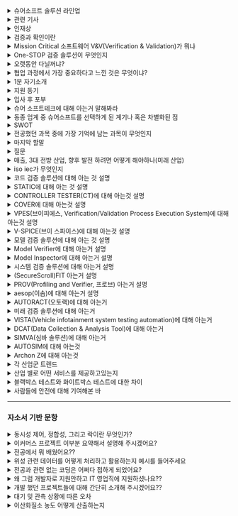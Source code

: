 <details markdown = "1">
<summary>슈어소프트 솔루션 라인업</summary>
크게 EndToEnd V&V 솔루션과 DX 솔루션으로 나뉨<br>
EndToEnd V&V 솔루션에는 코드 검증 솔루션, 모델 검증 솔루션, 시스템 검증 솔루션이 있다.<br>
DX 솔루션에는 미래 기술 검증 솔루션이 있음.<br>
</details>

<details markdown = "1">
<summary>관련 기사</summary>
2023.10.20 : 한국인정기구(KOLAS)로부터 3가지 공인시험기관 인정 규격을 추가 획득<br>
-> 무기체계 소프트웨어 개발 및 관리 메뉴얼에서 SW 취약점 점검, 소스코드 메트릭 점검<br>
<br>
2023.10.12 : 슈어소프트, 우주항공 국방 콘퍼런스 개최, 체세대 SW 기술 방향성 제시<br>
자율주행 무기체계 시험평가 시뮬레이터와 인공지능을 바탕으로 V&V등 가상화 시뮬레이션 발표 진행. 무기체계에 적용 가능한 차량 사이버보안 동향과 항공 우주 소프트웨어를 위한 결함 주입 시험 솔루션 발표.<br>
<br>
2023.08.22 : NGO 에 슈어소프트테크가 대전지역 아동 긴급 의료 셍계비 지원<br>
2023.08.08 : 회장 배현섭(2002년 설립) ai및 빅데이터 모비젠 인수, 차량 빅데이터 사업 본격화<br>
2023.08.20 : 판교 사옥에서 MBD 컨소시엄 3차 기술 워크샵 개최, SDV 가속화를 위해. SDV 신뢰성 기술과 향후 트렌드 공유<br>
2023.04.21 : SDV 전환 가속화를 위한 현대차+기아 외 17사와 SW 개발 MOU 체결<br>
</details>

<details markdown = "1">
<summary>인재상</summary>
리더 : 고객의 안전을 지키는 소프트웨어 및 하드웨어의 개발에 능동적으로 참여하는 인재<br>
챌린저 : 보다 안전한 사회를 만들기 위해 꿈과 열정을 가지고 도전<br>
Cooperator : 고객 및 동료들과 소통하고 배려하는 인재<br>
</details>

<details markdown = "1">
<summary>검증과 확인이란</summary>
검증은 소프트웨어가 명세서에 맞게 구현되었는지 보장하는 것, 확인은 소프트웨어가 고객의 의도에 맞게 구현되었는지 확인하는 것<br>
</details>

<details markdown = "1">
<summary>Mission Critical 소프트웨어 V&V(Verification & Validation)가 뭐냐</summary>
자동차, 국방/우주항공, 의료 등 작은 실수로도 치명적인 결과를 야기할 수 산업을 미션크리티컬(고신뢰 고 위험)산업이라고 하며, 해당 분야에 쓰이는 소프트웨어를 검증하는 사업을 뜻함.<br>
</details>

<details markdown = "1">
<summary>One-STOP 검증 솔루션이 무엇인지</summary>
소프트웨어 설계부터 완성품까지 모든 단계의 검증을 제공하는 서비스입니다.<br>
</details>

<details markdown = "1">
<summary>오랫동안 다닐꺼냐?</summary>
네 오래다닐수 ~~ 정말 오고싶었던 기업인 만 뽑아주시면 최선~~
</details>

<details markdown = "1">
<summary>협업 과정에서 가장 중요하다고 느낀 것은 무엇이냐?</summary>
저는 협업 과정에서 동료 간의 믿음이 구축되어 있는 것이 가장 중요하다고 생각합니다.<br>
팀원간의 믿음이 있어야지만 역할 분담 과정 뿐 아니라, 각자의 업무에 집중할 수 있고, 서로 간의 소통 과정에서 각자의 의견이 존중받는다는 분위기가 형성되어 좋은 아이디어가 나올 수 있기 때문입니다.<br>
</details>

<details markdown = "1">
<summary>1분 자기소개</summary>
안녕하십니까. 슈어소프트테크 사업개발 부문 기술 영업 지원자 김욱종입니다.<br>
저는 차별화된 영업전략을 세우기 위해 여러 역량을 길러왔습니다.<br>
첫째 의사소통 능력입니다. 고등학교 시절 상담 도우미 역할을 맡은 경험을 바탕으로 다양한 사람들의 이야기를 경청하고 이를 바탕으로 소통하여 좋은 관계를 유지하고 있습니다.<br>
두번째로 데이터 분석 능력 및 이를 기반으로 한 설득력입니다.<br>
학부 연구생 시절 이산화질소 연구과제 수주를 위해 타 연구실에 비해 산출오차가 적다는 점을 계산하여 강조하였고, 최종적으로 해당 연구과제를 수주하였습니다.<br>
또한 과제 진행 과정에서, 국립환경과학원에서 맡긴 장비의 한계점을 증명하고, 장비 튜닝을 통해서만 산출 오차를 줄일수 있다는 점을 증명하여 추가 예산을 따낸 경험이 있습니다.<br>
마지막으로 CS 지식과 실제 개발 경험입니다. 정보처리기사 자격증 취득과정에서 CS분야에 대한 지식을 쌓았고, 자바 스프링을 기반으로 개발에 참여해 본 경험이 있습니다.<br>
<br>
이러한 저의 역량을 바탕으로 차별화된 영업 전략을 세우고, 보다 안전한 사회를 만들기 위해 노력하는 영업사원이 되겠습니다. 감사합니다.<br>
</details>

<details markdown = "1">
<summary>지원 동기</summary>
저는 기업을 선택할때, 성장 가능성을 가장 중요하게 생각합니다. 슈어소프트테크는 국내 최초로 소프트웨어 검증 기술 개발 및 상용화에 성공한 기업으로, 다양한 미션 크리티컬 산업에서 전문성과 소프트웨어 안전 부문 노하우를 쌓아왔습니다.<br>
AI 빅데이터 검증, MBD 검증, 가상화 및 시뮬레이션 검증 기술 등, 현실에 안주하고 않고 향후 미래 산업에 대한 연구개발에 투자하며 성장하고 있습니다.<br>
이러한 슈어소프트테크에서 저의 소통 및 대인관계 역량, 데이터 분석과 이를 기반으로 한 설득력, SW 개발 경험을 바탕으로 전문적인 기술 영업인이 되고자 지원하게 되었습니다.<br>
</details>

<details markdown = "1">
<summary>입사 후 포부</summary>
입사 후 슈어소프트의 여러 제품들에 대해 빠르게 익히고, 산업 트렌드를 지속적으로 파악하여 새로운 고객분들을 맞이하겠습니다.<br>
그리고 저의 업무 처리 능력과 소통 능력을 바탕으로 팀원분들과 고객분들의 신뢰를 이끌어내겠습니다.<br>
장기적으로 영업팀 내에서 후배분들에게 지식과 경험을 공유하여 그들의 성장을 돕는 멘토가 되고자 합니다.<br>
실무 경험과 함께 얻은 성공과 실패 경험, 협상 과정에서의 소통 노하우를 공유하여 후배분들의 업무 이해도와 전문성을 높이고, 신뢰받는 선배가 되고자합니다.<br>
그리고 저의 경험을 통해 얻은 시장에 대한 통찰력을 바탕으로 다가올 산업의 변화에 대응할 수 있는 영업 전략을 구축하는 주도적인 리더가 되겠습니다.<br>
</details>

<details markdown = "1">
<summary>슈어 소프트테크에 대해 아는거 말해봐라</summary>
슈어소프트테크는 소프트웨어로 더 안전한 세상을 만들고자 하는 비전 아래 국내 최초로 소프트웨어 검증 기술 개발 및 사용화에 성공한 기업입니다.<br>
Mission Critical 산업 분야의 소프트웨어 안전성 검증을 위한 테스트 자동화 도구 및 검증 서비스를 제공하고 있고, 나아가 미래 가치 분야에 대해 사업 영역을 확장해 나가고 있습니다.<br>
그리고 자동차, 국방/우주항공, 원자력 산업을 필두로, 철도, 조선 해양, 의료 분야, 로봇 분야에서의 사업을 다각화 해나가고 있습니다.
슈어소프트에서 제공하고 있는 제품은 크게 EndToEnd V&V 솔루션, Dx 솔루션으로 나뉩니다.<br>
EndtoEnd V&V 솔루션에는 STATIC, COVER, V-SPICE와 같은 코드 검증 솔루션, Model Verifier, Model Inspector와 같은 모델 검증 솔루션, FIT과 AESOP과 같은 시스템 검증 솔루션이 있습니다.<br>
미래 검증 솔루션은 가상화, 시뮬레이션과 같이 발전된 기술을 바탕으로 한 솔루션으로 VISTA, DCAT, SIMVA, AUTOSIM, ARCHON Z이 있습니다.<br>
최근에는 20년간 쌓아온 테스팅 노하우, ai 빅데이터 기업인 모비젠 인수를 바탕으로 기존 자사 솔루션에 ai도입, ai 기반 시스템에 대한 테스팅 기술 개발, sdv의 중요성이 커지는 시장에서 현대 자동차 mbd 컨소시엄 참여, 가상 시뮬레이션이 주목받는 시장에서 현대 오토에버와 제어기 가상화 컨소시엄 참여 등 미래 산업과 관련된 발전을 계속해 나가고 있습니다.<br> 
</details>

<details markdown = "1">
<summary>동종 업계 중 슈어소프트를 선택하게 된 계기나 혹은 차별화된 점</summary>
국내 최초로 미션 크리티컬 분야에서 소프트웨어 검증 기술을 개발하고 상용화.<br>
향후 성장을 위해 지속적으로 노력한다는 점 -> ai 빅데이터 검증, MBD 개발 및 검증 사업, 가상화/시뮬레이션 검증 사업<br>
(경쟁사로는 엠로, 더존비즈온, 안랩 등) -> 국내에는 뚜렷한 경쟁상대가 없음. 해외에는 미국이나 유럽에서 5~6개 경쟁사. 결국 외산 솔루션과 경쟁하고 있음<br>
고객사들이 슈어를 쓰는 이유는 모델/코드/시스템 검증을 한꺼번에 할수있다는 것(글로벌리 경쟁에도 충분함)<br>
</details>

<details markdown = "1">
<summary>SWOT</summary>
S : 성장성이 높은 산업, W : 글로벌 경기에 민감, O : 디지털 전환에 따른 전방 시장 확대, T : 인력 수급 어려움<br>
</details>

<details markdown = "1">
<summary>전공했던 과목 중에 가장 기억에 남는 과목이 무엇인지</summary>
저는 위성정보프로그래밍 및 실습이라는 과목이 가장 기억에 남는 것 같습니다.<br>
해당 과목에서 fortran이라는 언어를 바탕으로 처음으로 코딩에 접하게 되었고, 단순히 외우는 형식의 공부가 아니라, 해당 언어로 성적 관리 프로그램을 만들어보고 , 위성데이터를 스스로 처리해보는 경험을 하였기 때문입니다.<br>
</details>

<details markdown = "1">
<summary>마지막 할말 </summary>
우선 저에게 좋은 면접 기회를 주시고, 바쁘신 와중에도 긴 시간동안 제 얘기를 들어주시고, 질문해 주신 부분에 대해 너무 감사드립니다.<br>
면접을 준비하고 여러 가지 문서나 영상을 찾아보면서 이 회사에 일하고 싶다는 마음이 커진것 같습니다. 아직 많이 부족하지만, 함께 일할 수 있는 좋은 기회를 주신다면 조금더 노력하고 
최전선에서 개발자분들의 노력을 증명해야 된다는 책임감을 바탕으로 목표 이상의 성과를 내는 영업사원이 될 수 있도록 노력하겠습니다. 감사합니다(꾸벅).<br>
</details>

<details markdown = "1">
<summary>질문</summary>
실제 영업을 진행하실때, 어떤 부분을 중점적으로 생각하시는지에 대해 여쭤보고 싶습니다.<br>
슈어소프트테크가 smr 관련 검증 사업 관련해서 외연을 넓여 나가는 것으로 알고 있는데, 혹시 해당 검증사업에 대해 기존의 슈어소프트테크의 원자력 관련 노하우를 바탕으로 진출하는건지, 아니면 smr에 특화된 새로운 솔루션을 바탕으로 진출하는건지 여쭤보고싶습니다.<br>
AUTOSIM이 자율주행차에 관한 내용이 주를 이루는 것으로 아는데, UAM에도 AUTOSIM 기술을 적용해보실 계획이신지?<br>
</details>

<details markdown = "1">
<summary>매출, 3대 전방 산업, 향후 발전 하려면 어떻게 해야하나(미래 산업)</summary>
코드검증 솔루션이 최고 103억, 시스템 검증 53억, 미래 검증(42억), 모델 검증 20억<br>
3대 전방산업(자동차, 국방 및 항공우주, 원자력), 조선 로봇 등 신규 도메인도 확대<br>
<br>
현재 3대 미래 기술 다음과 같이 추가중(급격하게 커질 수 있는 산업)
-> AI 빅데이터 검증 솔루션, MBD(Model Based Development), 가상화 및 시뮬레이션 검증 기술<br>
1번은 기존 자사 솔루션에 AI를 접목하고, 또한 ai기반 시스템들이 만들어지고 상용화될려면 테스팅이 필수(검증 시장 공략)<br>
모비젠이라는 ai 및 빅데이터 관련 회사 인수 하였고, 사용자 관련 빅데이터 사업을 하던 곳에서 미션 크리티컬 시스템 관련 사업을 확대해갈 예정<br>
<br>
MBD의 경우 sdv 전환에 따른 하드웨어와 소프트웨어가 분리되면서 mbd가속화 될 예정, 현대 자동차 mbd 컨소시엄 참여로 포지션 확보<br>
원래 차는 하드웨어 오리엔티드 느낌임, 근데 이젠 소프트웨어 중심으로 나아감. 이에 여러 차종에서 보편적으로 쓸수있는 플랫폼이 만들어져야함(소나타되고 그랜져 안되고 이러면 안되니까)<br>
보편적 플랫폼을 만들기 위해 하드웨어와 분리된 소프트웨어 개발이 되어야 되고, 이게 잘 되려면 mbd가 잘 되어야 함.<br>
<br>
가상화/시뮬레이션 검증 작업 : 자율주행 고도화를 위해 가상 시뮬레이션 시대가 개막, 현대자동차 가상화 컨소시엄 참여로 포지션 확보<br>
<br>
디지털 트윈 성장세<br>
자율주행 시 가장 큰 문제는 실차 시험을 하기 어려움 (도로 투입해서 여러 사항 만들기가 어렵고 위험함)<br>
이래서 가상환경에서 테스트함, 이러한 기술을 국방/우주/항공 까지 시뮬레이션 기반으로 확대 해갈 예정, 로봇/의료 등 신규 사업등으로 사업 영역 확대<br>
</details>

<details markdown = "1">
<summary>iso iec가 무엇인지</summary>
iso는 서비스의 품질과 안정성을 향상시키고, 특히 국가와 기업간의 교류를 촉진하는데 도움이 되는 국제 표준.<br>
iec는 전기 관련 기술에 대한 국제 표준<br>
</details>

<details markdown = "1">
<summary>코드 검증 솔루션에 대해 아는 것 설명</summary>
슈어 소프트의 핵심 솔루션으로, 정적 분석과 동적 분석을 통해 SW를 전방위로 검증할 수 있게 하는 솔루션입니다.<br>
STATIC, CONTROLLER TESTER, COVER, VPES, V-SPICE 등이 있다.<br>
자동차, 국방, 우주항공, 원자력, 조선 해양, 철도, 의료,로봇 등 거의 전분야에서 사용됨.<br>
<br>
적용 분야 : 자동차의 차량 제어기 단위/통합 테스트, 국방/우주 항공 분야의 무기 체계 신뢰성 시험 수행.<br>
원자력의 경우 원자력 발전소 제어기 CT 수행, 철도의 경우 철도 차량 제어기 및 신호 제어 시스템 검증<br>
<br>
CT(Compliance Testing)은 제어 시슽엠이 엄격한 안전 및 성능 기준을 부합하는지 확인하는 테스트<br>
</details>

<details markdown = "1">
<summary>STATIC에 대해 아는 것 설명</summary>
STATIC은 정적 분석 시간을 단축시키고 결함 관련 수정을 용이하게 해주는 자동화 도구입니다.<br>
도메인 별 코딩 규칙 검사와 사이버 보안에 대한 코딩 규칙 검사를 제공하고, 결함 진행 상황 추적을 통한 관리를 제공하는 것이 주요 기능입니다.<br> 
<br>
꼬리질문1 - 정적 분석과 동적 분석의 차이에 대해 아는가?<br>
정적 분석(검증)은 모델을 실행하지 않고 분석하고 과정입니다. 코드의 복잡도, 표준 준수 여부나 타입 체크 등을 검사합니다(구조적 결함 찾음)<br>
동적 검증은 모델을 실제로 실행하여 검사하는 과정입니다. 테스트 케이스를 실행하여 예상된 결과를 실제 결과가 비교하고, 런타임 오류나 성능 등 실행 중에 발견할 수 있는 문제들을 검사합니다.<br>
<br>
꼬리질문2 - 정적 분석이 왜 중요하냐<br>
완성되지 않은 코드에 대해서도 분석이 가능하기 때문에 동적 테스트보다 이른 시점, 그리고 적은 비용으로 버그를 찾아낼 수 있기 때문입니다.<br>
예를들어 개발 단계에서는 비교적 짧은 동적 테스트를 통해 결과를 신속하게 확인해야 하는 경우가 많기에, 이 과정에서 memory leak과 같은 문제는 감지하기 어렵습니다.<br>
(메모리 누수는 시스템이 실행되는 동안 점진적으로 메모리 소비하면서 발생하고, 짧은 테스트 실행으로는 발견하기 어려움)
하지만 정적 분석을 진행한다면, 코드를 실행하지 않고도 이러한 문제를 초기에 발견함으로서 추후 고 비용이 들수 있는 버그 수정 과정을 예방할 수 있습니다.<br>
<br>
메모리 누수란 프로그램이 메모리를 할당한 후, 필요하지 않게 되었을 때 그 메모리를 올바르게 해제 하지 않아 메모리 공간이 점점 줄어드는 현상.<br>
<br>
꼬리질문3- 동적 분석은 왜 중요하냐<br>
실제 실행을 진행하기에, 정적 분석만으로는 감지할 수 없는 런타임 문제나 예외 상황을 발견할 수 있음.<br>
<br>
</details>

<details markdown = "1">
<summary>CONTROLLER TESTER(CT)에 대해 아는것 설명</summary>
표준(아마 국제 표준임)에서 요구하는 모든 종류의 코드 커버리지 측정이 가능한 단위/통합 테스트 자동화 도구입니다.<br>
테스트 케이스 자동 생성 및 커스터마이징이 가능하고, 구문(줄), 조건(조건문), 결정(조건으로 인해 나온 결과값) 관련 커버리지 뿐만 아니라, MC/DC 또한 측정이 가능합니다.<br>
(회귀 테스트를 위한 테스트 재사용 기능도 제공)<br>
<br>
꼬리질문1 - md/dc(Modified Condition/Decision Coverage")가 무엇인가??<br>
조건 커버리지와 분기(결정이랑 같음) 커버리지를 보완해서 만든 커버리지로, 각 개별 조건식이 다른 개별 조건식에 영향을 받지 않고 전체 조건식에 독립적으로 영향을 주도록 함.<br>
<br>
꼬리질문2 - 코드 커버리지가 무엇인가??<br>
테스트가 소스 코드의 얼마나 많은 부분을 실행했는지 나타내는 지표입니다.<br>
<br>
꼬리질문3 - 회귀 테스트가 무엇인가??<br>
변경된 부분이 기존 기능에 영향을 미치는지 확인하는 테스트입니다.<br>
<br>
꼬리질문 4 - 단위 테스트랑 통합 테스트가 무엇인가?<br>
단위 테스트는 소프트웨어의 가장 작은 단위인 모듈을(하나의 기능, 주로 메서드) 기반으로 테스트하는 것입니다.(주로 화이트 박스, 주로 모킹 사용)<br>
반면 통합 테스트는 여러 모듈이 서로 상호작용하여 정상적으로 동작하는지 확인하는 테스트입니다.<br>
</details>

<details markdown = "1">
<summary>COVER에 대해 아는것 설명</summary>
enterprise, embedded 환경을 모두 지원하는 데이터 기반 테스트 커버리지 측정 도구입니다.<br>
테스트 수행 시 자동으로 커버리지를 측정하여 WEB에서 확인 가능하고, 다양한 개발 환경에 대한 커버리지 측정이 가능합니다.<br>
또한 소스 코드 탐침 최적화 특허를 사용하여 Embedded 장치에 적용이 용이하다는 장점을 가집니다.<br>
<br>
enterprise : 주로 기업에서 사용되는 소프트웨어 지칭<br>
embedded : 특정 기능을 수행하기 위해 하드웨어 내에 내장된 소프트웨어<br>
<br>
소스코드 탐침은 테스트 커버리지 측정이나 프로그램 실행 흐름을 관찰하기 위해 소프트웨어 소스 코드에 추가적인 코드를 삽입하는것을 말합니다.<br>
이러한 탐침을 진행할 시 메모리나 처리 능력이 제한된 임베디드 상황에서는 부담이 될 수 있습니다. 따라서 탐침 최적화를 통해 성능에 미치는 영향을 최소화하여 임베디드 장치에 적용이 용이합니다.<br> 
</details>

<details markdown = "1">
<summary>VPES(브이피에스, Verification/Validation Process Execution System)에 대해 아는것 설명</summary>
SW 신뢰성 시험 프로세스의 전 단계에 대한 시험 결과 모니터링 및 산출물 자동 생성을 지원하는 도구입니다.(한화 에어로 스페이스에서 방산망 관련해서 적용사례)<br>
<br>
참고 -> 전단계(요구사항 명세, 아키텍처 설계, 단위 설계, 구현, 정적검증, 단위 테스트, 통합 테스트, 시스템 테스트) -> 정보처리기사의 V모델 같은 느낌인듯<br>
<br>
Verifciation(검증)은 개발자의 입장에서 개발한 소프트웨어가 명세에 맞게 만들어 졌는지 확인하는 것(정적 테스트 같음), Validation(검사)은 사용자의 입장에서 개발한 소프트웨어가 고객의 요구사항에 맞게 구현되었는지 확인하는 것이다.(동적)<br>
</details>

<details markdown = "1">
<summary>V-SPICE(브이 스파이스)에 대해 아는것 설명</summary>
복잡한 ALM 도구 없이도 A-SPICE 인증을 위한 필수 기능(프로세스 및 문서 관리, 추적성 관리, 리뷰 관리, 일정 관리)을 제공하는 도구입니다.<br>
(32개 프로세스중 VDA scope에 해당하는 16개의 프로세스를 제공함)<br>
추적성 관리를 통해 주요 산출물 간 양방향 trace 커버리지를 제공하고, wbs를 기반으로 리소스 및 일정관리가 가능하다는 것이 주요 기능입니다.<br>
<br>
꼬리질문 1 - A-SPICE(32개)가 무엇이냐?<br>
자동차 소프트웨어 개발에 특화된 국제 표준으로 알고 있습니다.현대자동차는 22년 부터 적용 중<br>
-> 독일 자동차 산업협회에서 16개의 필수 프로세스인 VDA Scope를 선정하여 표준으로 사용됨.<br>
인증 받기 위해 프로세스 및 산출물 관리, 추적성 관리(제일 중요)등이 필요함<br>
<br>
꼬리질문 2 - ALM 무엇이냐?<br>
Application LifeCycle Management의 약자로, 소포트웨어 개발 전 과정을 관리하기 위한 도구를 뜻합니다.<br>
<br>
꼬리질문 3 - wbs(work breakdown structure)가 무엇이냐?<br>
프로젝트를 구성하는 작업을 체계적으로 분해하는데 사용하는 도구<br>
</details>

<details markdown = "1">
<summary>모델 검증 솔루션에 대해 아는 것 설명</summary>
모델 규칙 검사 자동화를 통해 작업 비용을 감소하고, 생산성을 증대시키는 솔루션입니다. 모델 기반의 정적/동적 검증을 통해 품질 지표를 확보하고, SW의 품질 향상을 가능하게 하는 솔루션입니다.<br>
Model Verifier(동적 검증), Model Inspector(정적 검증 프로세스)가 있습니다.<br>
<br>
(참고 : 소프트웨어를 모델링하고 설계하는 맨 앞단에도 검증이 필요하고, 개발하는 과정에서 코드에 대한 검증도 필요, 하드웨어가 탑재된 시스템 레벨에서의 검증 또한 필요)<br>
(여기 해당 되는건 다 MBD 검증 도구)<br>
<br>
차량 제어 시스템 검증, 모델과 소스 코드 간의 Back to Back(일치성 검증)<br>
<br>
꼬리질문 1 - MBD(Model Based Design : 모델 기반 설계)가 뭐냐?(matlab이 이에 해당)<br>
MBD는 모델을 기반으로 소프트웨어를 개발하는 방식을 뜻합니다.기존과 다르게 그림을 그리는 것과 같은 방식으로 개발이 이어짐(자동차, 전기전자, 항공 등에서 사용)<br>
MBD의 경우 개발 과정 초기에 설계한 시스템을 시뮬레이션하고 설계를 검증할 수 있다는 특징을 지니고, 시스템 개발의 모든 단계에서 시험과 검증을 연속적으로 수행하여 중복 구현 비용을 절감할 수 있다는 장점을 가집니다.<br>
<br>
꼬리질문 2 - 모델 검증 필요성<br>
오류를 개발 과정 후반에서 발견할 수록 수정 비용 증가<br>
모델 검증은 코드 레벨에서 검증 비용 줄일 수 있다.<br>
</details>

<details markdown = "1">
<summary>Model Verifier에 대해 아는거 설명</summary>
모델 verifier는 모델 동적 검증 프로세스를 지원하는 도구입니다. 엑셀 형태의 테스트 케이스 편집기를 제공하고, 커버리지 측정및 시각화를 제공합니다.<br>
모델 동적 검증이란 사용자가 제공하는 입력 값을 통해 모델 시뮬레이션에 대한 출력값과 기대 값을 비교하는 것입니다.<br>
</details>

<details markdown = "1">
<summary>Model Inspector에 대해 아는거 설명</summary>
모델 인스펙터는 모델 정적 검증을 지원하는 도구입니다. 표준 모델링 규칙뿐 아니라, 위배 탐색 및 자동 수정을 지원하는 것이 특징입니다.<br>
<br>
모델 정적 검증이란 모델링 규칙 준수 여부, 품질 지표 측정을 의미합니다<br>
</details>

<details markdown = "1">
<summary>시스템 검증 솔루션에 대해 아는거 설명</summary>
다양한 환경에 대해서 기능에 대한 통합적인 시스템 사양 검증을 진행하고, 테스트 수행을 통해 오류를 검증하고 테스트케이스를 작성 및 수정하여 시스템 전반에 걸친 안정성과 품질을 확보하는 솔루션.<br>
(자동차,국방, 우주항공, 원자력 등 다양한 분야에 대해 적용 가능)<br>
FIT, PROV, AESOP, AUTORACT<br>
국방및 항공 분야에서 무기체계의 신뢰성을 검증<br>
차량 제어기 HILS(Hardware in the loop simulation) 시험 운영, 원자력 발전소 제어기 테스트, 
</details>

<details markdown = "1">
<summary>(SecureScroll)FIT 아는거 설명</summary>
인위적인 결함을 발생시켜 제어시스템 정상 동작 여부를 검사하는 결함주입시험 자동화 도구입니다.<br><br>
(최근 항공 우주 SW를 위한 ~~, 지상에서 잘 동작해도 우주 환경에서는 잘 동작하지 않을수 있다. 결함 발생 시 고장 상태로 전이되지 않고 안전 기능이 동작하는지 확인해야함)<br>
(근데 비트 플립과정은 테스트 하기 힘듬(비트플립이란 0이 1로 1이 0으로 잘못 변경되는거), 방사선에 더 많이 노출되어 반도체 장치에 비트 플립이 발생할 수 있음)<br>
런타임 결합 주입이나, 컴파일 타임 결함 주입이 있다. -> 이 둘은 합친 하이브리드 방식을 가능하게 하여 컴파일 타임 결함의 기능을 가능하게 하면서 반복적인 재컴파일 과정 제거<br>
<br>
결함 주입은 인위적인 결함을 주입시킨 후 오류 복구 메커니즘이 정상적으로 동작하는지를 검증하는 시험입니다.<br>
</details>

<details markdown = "1">
<summary>PROV(Profiling and Verifier, 프로브) 아는거 설명</summary>
소프트웨어 안정성을 측정하기 위해 실시간 자원 사용량(CPU, Memory, OS 스케쥴링 등) 및 타이밍 측정뿐 아니라 제약 조건 설정 및 제약 조건 위반 시 스냅샷 그래프를 제공하는 솔루션입니다.<br>
(실시간 시스템에서 중요 : 정해진 시간 안에 정확하게 실행되어야 하기에)<br>
<br>
OS 스케줄링 : 운영체제가 cpu 시간을 프로세스나 스레드에 어떻게 할당할지에 대한 규칙 말함.(라운드 로빈, 우선순위 큐 등)<br>
타이밍 : 특정 작업이 완료데는 데 까지 걸리는 시간으로, 정해진 시간 제약 내에 작업을 정확히 수행하는지 나타냄.<br>
</details>

<details markdown = "1">
<summary>aesop(이솝)에 대해 아는거 설명</summary>
이솝은 ROM 데이터 핸들링을 자동화하여 검증 비용을 절감하고, 데이터 변경점 검사와 차량 사양 검증을 통해 다양한 에러 가능성을 제거하는 도구입니다.<br>
<br>
ROM 데이터는 읽기 전용 장치(Read only Memory)에 기록되는 차량의 데이터를 의미하며 별도의 데이터 관리 과정 필요.<br>
최근 차량 SW 산업의 발전으로 데이터 저장량이 늘어나고, 처리 과정에서 에러 발생이 많아지면서 산업 사고에 대한 위험성 역시 증가<br>
<br>
차량 제어기 : 자동차의 엔진과 관련된 다양한 기능을 컴퓨터화된 제어를 통해 관리(ex: 연료 분사, 점화 타이밍, 배기 가스 제어)<br>
</details>

<details markdown = "1">
<summary>AUTORACT(오토랙)에 대해 아는거</summary>
AUTORACT은 실차 환경에서 네트워크 DB를 기반으로 사용자가 선택한 테스트 방법에 대해 제어기 네트워크 사양 테스트 케이스를 자동으로 생성하고 평가하는 도구입니다.<br>
<br>
(자동차 내부의 전자 장치인 ECU(Electronic Control Unit 상태를 알기 위해선 진단 통신이 필요)<br>
대표적으로 UDS(Unified Diagnostic Services), OBD(On board diagnostics)가 있다.<br>
<br>
UDS는 ISO 표준에 정의되어 있어서 모든 자동차는 OEM이 이 표준을 준수함.<br>
</details>

<details markdown = "1">
<summary>미래 검증 솔루션에 대해 아는거</summary>
가상화, 시뮬레이션, 사이버 보안 등 발전된 기술을 통해 SW의 품질 및 안정성을 확보하고 향상시키는 솔루션입니다.<br>
VISTA, DCAT, SIMVA, AUTOSIM, ARCHON Z가 있다.<br>
<br>
자율주행차 시뮬레이션 테스팅, AVN 시스템 시험 자동화, 제어기 가상화를 통한 검증 자동화, 보안 취약점 점검, 데이터 분석 기반 ADAS(발전된 운전자 보조 시스템, ex : 긴급 제동, 차선 유지, 주차 보조 등, 크루즈 컨트롤(전방과 거리 유지)) 검증<br>  
</details>

<details markdown = "1">
<summary>VISTA(Vehicle infotainment system testing automation)에 대해 아는거</summary>
AVN(Audio,Video, Navigation)단말과 차량 외부 커넥티비티 자동화(블루투스, 안드로이드, 카플레이 등) 테스트를 제공하는 도구입니다.<br>
</details>

<details markdown = "1">
<summary>DCAT(Data Collection & Analysis Tool)에 대해 아는거</summary>
자율 주행차의 다양한 센서나 시스템에서 나오는 데이터를 종합적으로 분석하고 시각화하여, 자율 주행 기능이 안전하고 정확히 작동하는지 검증할 수 있게 도와주는 도구입니다.<br>
최근 chatgpt가 입력된 내용을 기반으로 dcat에서 바로 적용 가능한 스크립트를 생성해주는 기능 추가<br>
</details>

<details markdown = "1">
<summary>SIMVA(심바 솔루션)에 대해 아는거</summary>
자동차 제어 소프트웨어 표준 규약인 AUTOSAR(오토사) 아키텍처를 바탕으로 ECU를 가상화하고, 시뮬레이션 테스트를 통해 SW 생산성과 검증 효율을 개선하는 도구입니다.<br>
<br>
자동차 제어 SW가 동작하는 환경에서 HW 의존성을 제거하기 위해 ECU(Electronic control unit : 자동차에 탑재된 컴퓨터 시스템) 가상화 단게 필요.<br>
SDV(Software defined vehicle)가 무엇인지 : 소프트웨어를 통해 기능들이 활성화된 차량을 뜻함<br>
<br>
MIL, SIL, HIL 시뮬레이션과 실차 수준 월드 모델이 포함된 시뮬레이션 환경 요구<br>
SDV 경우 테스팅과 통합에서 비용이 많이 감소됨, sdv의 다양한 기능은 공격지점을 확장하게 됨<br> 
최근 자동차 산업은 자율주행, 전동화, 커넥티비티, 사이버 보안 등 많은 분야에서 기술 혁신이 이루어짐 -> 소프트웨어에 크게 의존<br>
의존으로 인해 -> 자동차 생산 비용중 sw 비용과 자동차 소프트웨어 복잡도가 증가, 개발 비용 절감 생산성 향상을 위한 대비 필요<br>
<br>
mil(model in the loop) : 물리적인 프로토타입이나 하드웨어 없이 시뮬레이션 환경내에서 모델을 테스트<br>
sils(software in the loop simulation) : 소프트웨어를 pc상에서 실행하고 차량 모델에서 검증을 진행<br>
<br>
HILS(Hardware in the Loop Simulation) : 복잡한 실시간 시스템의 개발 및 시험에 사용되는 기술<br>
실차 환경에서 시험하기엔 한계가 있어 많은 자동차 업체에서는 HILS 검증 수행 -> 하지만 하드웨어 의존적이기에 한계가 있음 -> 이를 위해 가상 제어기와 가상화 검증 환경의 필요성이 대두<br>
</details>

<details markdown = "1">
<summary>AUTOSIM에 대해 아는것</summary>
가상 시뮬레이션 기술을 통해 디지털 트윈 환경을 구성하고, 실제 차량이나 도로 주행 없이 클릭 한번으로 개발한 로직에 대한 검증을 수행하는 자동화 도구입니다.<br>
<br>
디지털 트윈 -> 컴퓨터에 현실 속 사물의 쌍둥이를 만들고, 현실에서 발생할 수 있는 상황을 컴퓨터로 시뮬레이션하여 결과를 미리 예측하는 기술<br>
</details>

<details markdown = "1">
<summary>Archon Z에 대해 아는것</summary>
퍼징 검증을 통해 결함을 검출하고, 검출된 내용을 보완해 주는 사이버 보안 품질 도구<br>
<br>
퍼징 검증 , 예상치 못한 데이터인 퍼즈를 시스템에 입력하여 시스템이 적절하게 처리하지 못하는 경우를 찾아내는 기술<br>
</details>

<details markdown = "1">
<summary>각 산업군 트렌드</summary>
1. 자동차<br>
글로벌 자동차 시장에서 가장 주목할만한 트렌드는 SDV(Software Defined Vehicle)라고 생각합니다.<br>
SDV는 소프트웨어로 하드웨어를 제어하고 관리하는 자동차를 의미합니다.<br>
과거엔 기계공학 중심의 하드웨어가 주를 이뤘던 반면, 현재는 기술 발전과 더불어 소프트웨어 중심으로 변화하고 있고 이에 대한 테스팅의 중요성이 부각되고 있습니다.<br>
<br>
SDV는 크게 OTA(Over the air)업데이트와 통합 ECU, 차량용 소프트웨어 및 클라우드로 구성되는 전자 아키텍처와 모빌리티 및 커넥티비티 서비스를 통합하고 서드 파티 사업자 까지 고려한 서비스 플랫폼으로 구성됩니다.<br>
이러한 SDV 콘셉을 도입함으로써 제조사들은 ECU의 공용화와 소프트웨어 내재화로 개발비를 절감할 수 있고, 전자 아키텍처 기반의 고성능 컴퓨터와 네트워크를 통해 자율 주행 기술을 고도화 하는것이 가능합니다.<br>
또한 OTA 업데이트를 통해 소비자에게는 신규 서비스와 상시적인 차량 성능 향상 효과 제공 가능.<br>
<br>
커넥티비티카 : 클라우드 서버 기반으로 한 네트워크 연결을 통해 이동중 생성하는 데이터를 다양한 연결대상과 실시간 양방향 통신을 하는 차<br>
OTA : 무선 통신 시스템을 통해 SW를 차량에 설치하는 기술(네비게이션 자동 업데이트)<br>
통합 ECU : 전통적으로 자동차는 다양한 기능을 제어하기 위해 여러 ECU(ex: 엔진 제어, 브레이크 시스템, 에어백, 인포텡틴먼트 시스템등 별도로)<br>
-> 이를 통합으로 하여 무게를 줄일 수 있고, 여러 ECU를 테스트하는 것보다 하나의 통합 ECU로 다루는것이 효율적.<br>
<br><br>

2.원자력<br>
기존 슈어소프트테크는 한국형 원자로에 들어가는 제어 소프트웨어 검증에 참여하였음.<br>
국제 유가 오르면서 주목받음(러시아 전쟁 영향이 큰듯)<br>
국내 관련 회사 두산에너빌리티, 현대 건설 등등<br>
<br>
소형 모듈 원자(SMR : Small Modular Reactor)로는 기존 대용량 발전 원자로에 대비되는 개념입니다. 이러한 SMR은 기존 원전보다 안전성이 강화되고 입지와 출력에서 유연성도 갖춰 탄소 감축 대안으로 전 세계적 관심을 받고 있습니다.<br>
<br><br><br>

3.국방/우주항공<br>
기존에는 외산 기술에 많이 의존했으나, 현재 많이 국산화 되면서 자리를 넓혀 나가는중<br>
<br>
인구 감소로 인해 미래 국방은 군 병력 감축에 따른 스마트 무인화 대비가 필요.<br>
미래 전투는 인공지능 드론과 로봇의 무인화 전투가 대세일것<br>
<br>
</details>

<details markdown = "1">
<summary>산업 별로 어떤 서비스를 제공하고있는지</summary>
자동차 : ISO 26262 개발 프로세스 적용 지원, A-SPICE 프로세스 및 가이드 제공, 사이버 보안 평가 제공<br>
-> traceability(추적 가능성 : 개발 전반에 걸쳐 각 요소가 어찌 연결됬는지 추적 가능하도록) 및 Consistency(일관성 : 개발 모든 단계를 거치면서도 일관성을 유지하게끔) 확보를 위한 지원<br>
<br>
국방 : 무기체계 SW 신뢰성 시험에 관련된 End-To-End 서비스 제공(시험 계획 수립, 정적 동적 시험, 실사 지원)<br>
항공 : DO-178 표준을 기준으로 한 서비스 및 컨설팅 제공<br>
원자력 : IEC 60880 표준을 준수하여 원자력 SW에 대한 V&V(Verification & Validation : 개발 전단계 확인 및 검증)서비스 제공, 보안 서비스도 제공<br>
철도 : IEC 62279 표준을 기반으로 한 서비스 및 컨설팅 제공.<br>
이 외에 조선 해양 분야, 의료 분야, 로봇 분야로도 외연 확장중<br>
</details>

<details markdown = "1">
<summary>블랙박스 테스트와 화이트박스 테스트에 대한 차이</summary>
블랙박스 테스트는 내부 로직을 고려하지 않고 동작만을 검사하는 테스트 방식이고(기능 중심, 값이 잘 나오는지), 화이트박스 테스트는 각 내부 로직이 올바르게 작동하는지 검사하는 테스트 방식입니다.<br>
</details>

<details markdown = "1">
<summary>사람들에 안전에 대해 기여해본 바</summary>
길거리 중앙에 주차되어 있는 , 헌혈을 하는거, 
</details>

---

### 자소서 기반 문항

<details markdown='1'>
<summary>동시성 제어, 정합성, 그리고 락이란 무엇인가?</summary>
정합성은 데이터가 정확하고 논리적으로 일관된 상태를 유지하는 것을 의미합니다. <br>
동시성 제어는 여러 트랜잭션이 동시에 실행될 때 이들 간의 상호 작용을 관리하고, 트랜잭션의 실행 순서를 제어하는 기법입니다.<br> 
이는 데이터베이스 시스템에서 여러 사용자나 프로세스가 동시에 데이터에 접근하고 수정할 때 발생할 수 있는 충돌을 방지하고, 데이터의 일관성을 유지하는 데 필요합니다.<br>
락(Lock)은 동시성 제어 메커니즘입니다. 락은 특정 데이터 항목에 대한 접근을 제어하여 동시에 여러 트랜잭션이 해당 데이터를 동시에 수정하지 못하게 하는 기능을 합니다. <br>
이는 데이터의 일관성과 무결성을 보호하기 위해 필요하며, 트랜잭션이 데이터를 사용하는 동안 다른 트랜잭션의 간섭을 방지합니다.<br>
</details>

<details markdown='1'>
<summary>이커머스 프로젝트 이부분 요약해서 설명해 주시겠어요?</summary>
주문 로직을 일부를 간단히 소개해드리자면, 주문 재고 확인, 구매자 잔고 확인 및 차감, 재고 차감 순서로 동작하게 됩니다.<br>
이때 만약 거의 동시에 여러 주문이 들어오게 된다면, 주문 재고 확인에서 이미 품절임에도 재고가 있는 것으로 판단하고 주문이 진행될 수 있습니다.<br>
예를들어 2개 남은 상품에 대해 10명의 사용자가 거의 동시에 주문 요청을 보내는 상황이 존재한다면, 2개의 주문만이 처리되고, 나머지 주문 요청은 품절이라는 메세지와 함께 거절해야되지만, 모든 요청 또는 3개 이상의 주문이 처리될 수 있습니다.<br>
이러한 상황을 해결하기 위해 락이라는 기법을 바탕으로 동시성을 제어하였습니다.<br>
재고, 잔고가 하나의 테이블에 모여있었음 -> 재고에만 락이 걸리는게 아니라 잔고도 같이 걸림 -> 이 경우 주문 작업이 아니라 따른 작업 요청을 보내도 해당 작업이 지연될 수 있음.<br>
</details>

<details markdown='1'>
<summary>전공에서 뭐 배웠어요??</summary>
전공 과정에서 저는 주로 위성 데이터의 처리 및 활용 방법에 대해 배웠습니다.그리고 이 외에도 측량이 GIS(지리 정보 시스템)에 대해서 배웠습니다.<br>
<br>
gis는 지리 관련 정보를 데이터화 하여, 도시의 인구 분포나 교통 흐름 등을 시각적으로 표현하여 보통 국가 관련 정책 수립 시 정보에 기반한 결정을 내릴 수 있도록 지원합니다.<br>
</details>

<details markdown='1'>
<summary>위성 관련 데이터를 어떻게 처리하고 활용하는지 예시를 들어주세요</summary>
위성 데이터는 다양한 방식으로 처리 및 활용됩니다. 예를 들어, 기후 변화 연구에서는 위성을 통해 수집된 온도, 강수량, 빙하의 변화 등의 데이터를 분석하여 지구의 기후 패턴을 이해합니다. 또한, 재난 관리 분야에서는 위성 이미지를 사용하여 홍수, 산불, 지진 후의 피해 지역을 신속하게 파악하고 대응 계획을 수립하는 데 도움을 줍니다.<br>
그리고 이산화질소, 이산화황과 다른 다양한 미량기체들의 확산 추이 및 농도를 파악하기도 합니다.<br>
</details>

<details markdown='1'>
<summary>전공과 관련 없는 코딩은 어쩌다 접하게 되었어요?</summary>
학부 시절 위성정보 프로그래밍 실습이라는 과목에서 언어에 대한 이해도를 높이기 위해 fortran이라는 언어로 성적 관리 프로그램을 만들게 되었습니다.<br>
이때 코딩을 바탕으로 SW를 만든다는 것에 대해 흥미를 가지게 되었고 한번 접해보고 싶어서 도전하게 되었습니다.<br>
</details>

<details markdown='1'>
<summary>왜 그럼 개발자로 지원안하고 IT 영업직에 지원하셨나요??</summary>
처음에는 컴퓨터 공학 지식을 배우며 프로젝트 관리자(PM)가 되고자 했습니다.<br>
저는 컴퓨터 공학이 흥미로웠고, 특히 다양한 사람들과 소통하는 역할에 매력을 느꼈습니다.<br>
그러나 귀사의 사업 개발 영업 직군에 대해 알게 되면서, 제 커뮤니케이션 능력과 CS 지식을 더욱 효과적으로 활용할 수 있는 분야라고 생각했습니다.<br> 
IT 영업직에서는 제품에 대한 깊은 이해를 바탕으로 고객과 직접 만나 솔루션을 제안하고, 수주를 이끌어내는 성취감을 경험할 수 있을 것이라고 판단했습니다.<br> 
이러한 이유로 개발자가 아닌 영업직에 지원하게 되었습니다.<br>
</details>

<details markdown='1'>
<summary>개발 했던 프로젝트들에 대해 간단히 소개해 주시겠어요??</summary>
공공 와이파이 프로젝트에서는 jsp와 공공 api를 바탕으로, 사용자께서 현재 위치를 바탕으로 공공 와이파이를 조회하실수 있게 진행한 프로젝트입니다.<br>
이커머스 프로젝트의 경우 회원 가입 및 로그인, 상품 검색 기능, 주문 기능, 판매자 관련 기능 등 다양한 기능들에 대해 직접 경험해보고, 문제 상황을 다루어 본 프로젝트입니다.<br>
공유 오피스 예약 프로젝트의 경우 팀 프로젝트로 진행되었고, 저는 예약 로직, 스프링 배치를 통한 대용량 데이터 처리, SSE라는 기술을 바탕으로 실시간 알림 기능을 구현하였습니다.<br>
</details>

<details markdown='1'>
<summary>대기 및 관측 상황에 따른 오차</summary>
구름, 안개,먼지, 에어로졸은 광원이 나아가는 것을 방해하기에 오차.<br>
doas는 태양광을 이용하여 기체를 분석하기에, 태양의 위치(즉, 시간대 및 계절에 따른 태양 고도)<br>
광학 장비의 성능, 정확도, 온도(광학 장비는 민감)<br>
이산화질소와 유사한 스펙트럼 -> (O3, NO, HCHO, O4) -> 오존, 일산화질소, 포름알데하이드, 산소이합체<br>
</details>

<details markdown='1'>
<summary>이산화질소 농도 어떻게 산출하는지</summary>
보통 미량 기체들의 농도를 산출할때는 DOAS라는 차등흡수분광법을 사용합니다.<br>
차등 흡수 분광법을 간단히 설명드리자면, 대기중에 있는 가스들이 각각 빛의 특정 파장을 흡수하는 특성을 가지고 있어서,  
이를 바탕으로 해당 가스의 종류와 농도를 알아내는 방법입니다.<br>
예를들어 이산화질소의 경우 빛에서 400~450nm대의 빛을 흡수하고, 이산화황은 300~330nm의 빛을 흡수합니다.<br>
농도를 산출하는 과정을 간단히 설명드리자면, 태양에서 대기에 도달하기 직전의 빛의 세기와 장비에 도달한 빛의 세기를 알고 있어야 합니다.<br>
이때 예를들어 대기에 도달하기 전의 빛의 세기가 5이고, 장비의 도달한 빛의 세기를 3이라고 했을때 세기의 차이인 2에 주목하게 됩니다.<br>
이때 차이인 2에서 이산화질소와 같은 흡수 파장대를 가지는 기체들의 영향을 수학적으로 제거하면 최종적으로 이산화질소 농도를 얻을 수 있습니다.<br>
</details>







